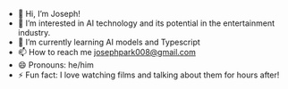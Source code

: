 - 👋 Hi, I’m Joseph!
- 👀 I’m interested in AI technology and its potential in the entertainment industry.
- 🌱 I’m currently learning AI models and Typescript
- 📫 How to reach me josephpark008@gmail.com
- 😄 Pronouns: he/him
- ⚡ Fun fact: I love watching films and talking about them for hours after!

<!---
josephpark008/josephpark008 is a ✨ special ✨ repository because its `README.md` (this file) appears on your GitHub profile.
You can click the Preview link to take a look at your changes.
--->
